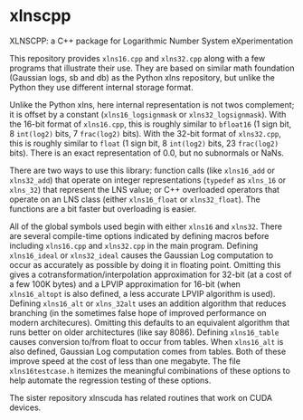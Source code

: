 # xlnscpp
XLNSCPP: a C++ package for Logarithmic Number System eXperimentation

This repository provides `xlns16.cpp` and `xlns32.cpp` along with a few programs that illustrate their use. They are based on similar math foundation (Gaussian logs, sb and db) as the Python xlns repository, but unlike the Python they use different internal storage format.

Unlike the Python xlns, here internal representation is not twos complement; it is offset by a constant (`xlns16_logsignmask` or `xlns32_logsignmask`). With the 16-bit format of `xlns16.cpp`, this is roughly similar to `bfloat16` (1 sign bit, 8 `int(log2)` bits, 7 `frac(log2)` bits). With the 32-bit format of `xlns32.cpp`, this is roughly similar to `float` (1 sign bit, 8 `int(log2)` bits, 23 `frac(log2)` bits). There is an exact representation of 0.0, but no subnormals or NaNs.

There are two ways to use this library: function calls (like `xlns16_add` or `xlns32_add`) that operate on integer representations (`typedef` as `xlns_16` or `xlns_32`) that represent the LNS value; or C++ overloaded operators that operate on an LNS class (either `xlns16_float` or `xlns32_float`).  The functions are a bit faster but overloading is easier. 

All of the global symbols used begin with either `xlns16` and `xlns32`.  There are several compile-time options indicated by defining macros before including `xlns16.cpp` and `xlns32.cpp` in the main program.  Defining `xlns16_ideal` or `xlns32_ideal` causes the Gaussian Log computation to occur as accurately as possible by doing it in floating point. 
Omitting this gives a cotransformation/interpolation approximation for 32-bit (at a cost of a few 100K bytes) and a LPVIP approximation for 16-bit (when `xlns16_altopt` is also defined, a less accurate LPVIP algorithm is used).  Defining `xlns16_alt` or `xlns_32alt` uses an addition algorithm that reduces branching (in the sometimes false hope of improved performance on modern architecures).  Omitting this defaults to an equivalent algorithm that runs better on older architectures (like say 8086). Defining `xlns16_table` causes conversion to/from float to occur from tables.  When `xlns16_alt` is also defined, Gaussian Log computation comes from tables.  Both of these improve speed at the cost of less than one megabyte.  The file `xlns16testcase.h` itemizes the meaningful combinations of these options to help automate the regression testing of these options.

The sister repository xlnscuda has related routines that work on CUDA devices.

